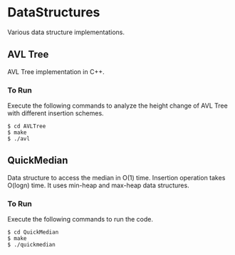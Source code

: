 # DataStructures

Various data structure implementations.

## AVL Tree

AVL Tree implementation in C++.

### To Run

Execute the following commands to analyze the height change of AVL Tree with different insertion schemes.

```
$ cd AVLTree
$ make
$ ./avl
```

## QuickMedian

Data structure to access the median in O(1) time. Insertion operation takes O(logn) time. It uses min-heap and max-heap data structures.

### To Run

Execute the following commands to run the code.

```
$ cd QuickMedian
$ make
$ ./quickmedian
```